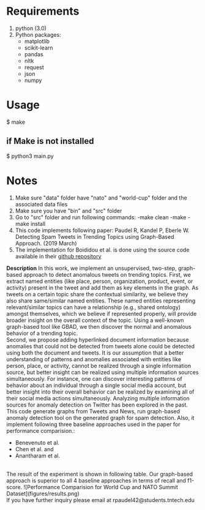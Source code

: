 **Requirements**
=============

1. python (3.0)
2. Python packages:
	- matplotlib
	- scikit-learn
	- pandas
	- nltk
	- request
	- json
	- numpy


**Usage**
======

$ make

if Make is not installed
------------------------
$ python3 main.py


**Notes**
=====

1. Make sure "data" folder have "nato" and "world-cup" folder and the associated data files
2. Make sure you have "bin" and "src" folder
3. Go to "src" folder and run following commands:
    -make clean
    -make
    -make install
4. This code implements following paper:
    Paudel R, Kandel P, Eberle W. Detecting Spam Tweets in Trending Topics using Graph-Based Approach. (2019 March)
5. The implementation for ﻿Boididou et al. is done using the source code available in their [github repository](https://github.com/MKLab-ITI/computational-verification)

**Description**
In this work, we implement an unsupervised, two-step, graph-based approach
to detect anomalous tweets on trending topics. First, we extract named entities
(like place, person, organization, product, event, or activity) present in the tweet
and add them as key elements in the graph. As tweets on a certain topic share
the contextual similarity, we believe they also share same/similar named entities.
These named entities representing relevant/similar topics can have a relationship
(e.g., shared ontology) amongst themselves, which we believe if represented
properly, will provide broader insight on the overall context of the topic.
Using a well-known graph-based tool like GBAD, we
then discover the normal and anomalous behavior of a trending topic.
<br/>
Second, we propose adding hyperlinked document information because anomalies that
could not be detected from tweets alone could be detected using both the document
and tweets. It is our assumption that a better understanding of patterns
and anomalies associated with entities like person, place, or activity, cannot be
realized through a single information source, but better insight can be realized
using multiple information sources simultaneously. For instance, one can discover
interesting patterns of behavior about an individual through a single social media
account, but better insight into their overall behavior can be realized by
examining all of their social media actions simultaneously. Analyzing multiple
information sources for anomaly detection on Twitter has been explored in the
past.
<br/>
This code generate graphs from Tweets and News, run graph-based anomaly detection tool on the generated
graph for spam detection. Also, it implement following three baseline approaches used in the paper for
performance comparision.:
+ Benevenuto et al.
+ Chen et al. and
+ Anantharam et al.
<br/>
The result of the experiment is shown in following table. Our graph-based approach is superior to all 4 baseline approaches in terms of recall and f1-score.
![Performance Comparision for World Cup and NATO Summit Dataset](figures/results.png)
<br/>
If you have further inquiry please email at rpaudel42@students.tntech.edu